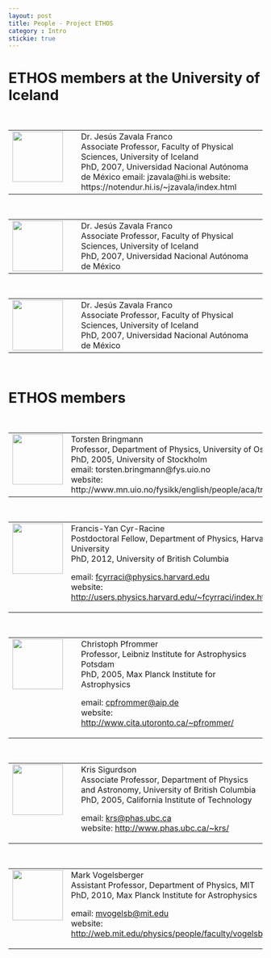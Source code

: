 ```yaml
---
layout: post
title: People - Project ETHOS
category : Intro
stickie: true
---
```


# ETHOS members at the University of Iceland
<br>
<table>
  <tr>
    <td width="120px" valign="top"><img src="https://upload.wikimedia.org/wikipedia/commons/thumb/c/c3/NGC_4414_%28NASA-med%29.jpg/1200px-NGC_4414_%28NASA-med%29.jpg" width="100px"></td>
    <td valign="top"> 
Dr. Jesús Zavala Franco <br>
Associate Professor, Faculty of Physical Sciences, University of Iceland <br>
PhD, 2007, Universidad Nacional Autónoma de México  
email: jzavala@hi.is 
website: https://notendur.hi.is/~jzavala/index.html
  </td>
  </tr>
</table>

<br>

<table>
  <tr>
    <td width="120px" valign="top"><img src="https://upload.wikimedia.org/wikipedia/commons/thumb/c/c3/NGC_4414_%28NASA-med%29.jpg/1200px-NGC_4414_%28NASA-med%29.jpg" width="100px"></td>
    <td valign="top"> 
Dr. Jesús Zavala Franco <br>
Associate Professor, Faculty of Physical Sciences, University of Iceland <br>
PhD, 2007, Universidad Nacional Autónoma de México  
  </td>
  </tr>
</table>

<br>
<table>
  <tr>
    <td width="120px" valign="top"><img src="https://upload.wikimedia.org/wikipedia/commons/thumb/c/c3/NGC_4414_%28NASA-med%29.jpg/1200px-NGC_4414_%28NASA-med%29.jpg" width="100px"></td>
    <td valign="top"> 
Dr. Jesús Zavala Franco <br>
Associate Professor, Faculty of Physical Sciences, University of Iceland <br>
PhD, 2007, Universidad Nacional Autónoma de México  
  </td>
  </tr>
</table>
  
<br>

# ETHOS members
<br>
<table>
  <tr>
    <td width="120px" valign="top"><img src="https://upload.wikimedia.org/wikipedia/commons/thumb/c/c3/NGC_4414_%28NASA-med%29.jpg/1200px-NGC_4414_%28NASA-med%29.jpg" width="100px"></td>
    <td valign="top"> 
Torsten Bringmann <br>
Professor, Department of Physics, University of Oslo <br>
PhD, 2005, University of Stockholm <br>
email: torsten.bringmann@fys.uio.no <br>
website: http://www.mn.uio.no/fysikk/english/people/aca/troms/ <br>
  </td>
  </tr>
</table>
<br>
<table>
  <tr>
    <td width="120px" valign="top"><img src="https://upload.wikimedia.org/wikipedia/commons/thumb/c/c3/NGC_4414_%28NASA-med%29.jpg/1200px-NGC_4414_%28NASA-med%29.jpg" width="100px"></td>
    <td valign="top"> 
Francis-Yan Cyr-Racine <br>
Postdoctoral Fellow, Department of Physics, Harvard University <br>
PhD, 2012, University of British Columbia <br>

email: fcyrraci@physics.harvard.edu <br>
website: http://users.physics.harvard.edu/~fcyrraci/index.html <br>
  </td>
  </tr>
</table>

<br>
<table>
  <tr>
    <td width="120px" valign="top"><img src="https://upload.wikimedia.org/wikipedia/commons/thumb/c/c3/NGC_4414_%28NASA-med%29.jpg/1200px-NGC_4414_%28NASA-med%29.jpg" width="100px"></td>
    <td valign="top"> 
Christoph Pfrommer <br>
Professor, Leibniz Institute for Astrophysics Potsdam <br>
PhD, 2005, Max Planck Institute for Astrophysics <br>

email: cpfrommer@aip.de <br>
website: http://www.cita.utoronto.ca/~pfrommer/ <br>
  </td>
  </tr>
</table>

<br>
<table>
  <tr>
    <td width="120px" valign="top"><img src="https://upload.wikimedia.org/wikipedia/commons/thumb/c/c3/NGC_4414_%28NASA-med%29.jpg/1200px-NGC_4414_%28NASA-med%29.jpg" width="100px"></td>
    <td valign="top"> 
Kris Sigurdson <br>
Associate Professor, Department of Physics and Astronomy, University of British Columbia <br>
PhD, 2005, California Institute of Technology <br>

email: krs@phas.ubc.ca <br>
website: http://www.phas.ubc.ca/~krs/ <br>
  </td>
  </tr>
</table>
<br>
<table>
  <tr>
    <td width="120px" valign="top"><img src="https://upload.wikimedia.org/wikipedia/commons/thumb/c/c3/NGC_4414_%28NASA-med%29.jpg/1200px-NGC_4414_%28NASA-med%29.jpg" width="100px"></td>
    <td valign="top"> 
Mark Vogelsberger <br>
Assistant Professor, Department of Physics, MIT <br>
PhD, 2010, Max Planck Institute for Astrophysics <br> 

email: mvogelsb@mit.edu <br>
website: http://web.mit.edu/physics/people/faculty/vogelsberger_mark.html <br>
   </td>
  </tr>
</table>
